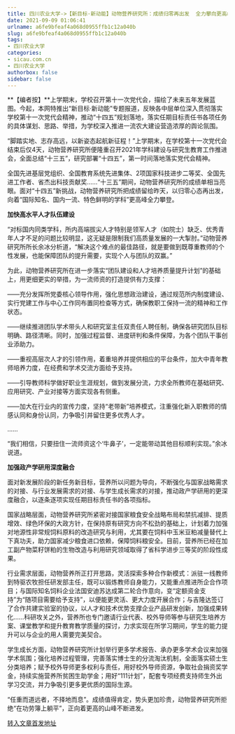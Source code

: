 ```yaml
---
title: 四川农业大学->【新目标·新动能】动物营养研究所：成绩归零再出发  全力攀向更高峰 | sicau.com.cn
date: 2021-09-09 01:06:41
urlname: a6fe9bfeaf4a068d0955ffb1c12a040b
slug: a6fe9bfeaf4a068d0955ffb1c12a040b
tags: 
- 四川农业大学
categories:
- sicau.com.cn
- 四川农业大学
authorbox: false
sidebar: false
---
```

**【编者按】**上学期末，学校召开第十一次党代会，描绘了未来五年发展蓝图。今起，本网特推出“新目标·新动能”专题报道，反映各中层单位深入贯彻落实学校第十一次党代会精神，推动“十四五”规划落地，落实任期目标责任书各项任务的具体谋划、思路、举措，为学校深入推进一流农大建设营造浓厚的舆论氛围。

“脚踏实地、志存高远，以新姿态起航新征程！”上学期末，在学校第十一次党代会结束后仅4天，动物营养研究所便隆<!--more-->重召开2021年学科建设与研究生教育工作推进会，全面总结“十三五”，研究部署“十四五”，第一时间落地落实党代会精神。

全国先进基层党组织、全国教育系统先进集体、2项国家科技进步二等奖、全国先进工作者、省杰出科技贡献奖……“十三五”期间，动物营养研究所的成绩单相当亮眼。面对“十四五”新挑战，动物营养研究所把成绩留给昨天，以归零心态再出发，向着“国际知名、国内一流、特色鲜明的学科”更高峰全力攀登。

**加快高水平人才队伍建设**

“对标国内同类学科，所内高端拔尖人才特别是领军人才（如院士）缺乏、优秀青年人才不足的问题比较明显，这无疑是限制我们高质量发展的一大掣肘。”动物营养研究所所长余冰分析道，“解决这个难点的最佳路径，就是要做到既尊重教师的个性发展，也能保障团队的提升需要，实现个人与团队的双赢。”

为此，动物营养研究所在进一步落实“团队建设和人才培养质量提升计划”的基础上，用更细更实的举措，为一流师资的打造提供有力支撑：

——充分发挥所党委核心领导作用，强化思想政治建设，通过规范所内制度建设、实行党建工作与中心工作同布置同检查等方式，确保教职工保持一流的精神和工作状态。

——继续推进团队学术带头人和研究室主任双责任人聘任制，确保各研究团队目标明确、路径清晰。同时，加强过程监督、进度研判和条件保障，为各个团队干事创业添助力。

——重视高层次人才的引领作用，着重培养并提供相应的平台条件，加大中青年教师培养力度，在经费和学术交流方面给予支持。

——引导教师科学做好职业生涯规划，做到发展分流，力求全所教师在基础研究、应用研究、产业对接等方面实现各有侧重。

——加大在行业内的宣传力度，坚持“老带新”培养模式，注重强化新入职教师的情感认同和身份认同，力争吸引并留住更多优秀人才。

……

“我们相信，只要扭住一流师资这个‘牛鼻子’，一定能带动其他目标顺利实现。”余冰说道。

**加强政产学研用深度融合**

面对新发展阶段的新任务新目标，营养所以问题为导向，不断强化与国家战略需求的对接、与行业发展需求的对接、与学生成长需求的对接，推动政产学研用的更深度融合，以逐条逐项实现任期目标责任书的各项指标。

国家战略层面，动物营养研究所紧密对接国家粮食安全战略布局和禁抗减排、提质增效、绿色环保的大政方针，在保持原有研究方向不松劲的基础上，计划着力加强对地源性非常规饲料原料的改造研究与利用，尤其要在饲料中玉米豆粕减量替代上下真功夫，助力国家减少粮食进口依赖，保障饲料粮安全。目前，营养所已经在加工副产物菜籽饼粕的生物改造与利用研究领域取得了省科学进步三等奖的阶段性成果。

行业需求层面，动物营养所正打开思路，灵活探索多种合作新模式：派驻一线教师到特驱农牧担任研发部主任，既可以锻炼教师自身能力，又能重点推进所企合作项目；与国际知名饲料企业法国安迪苏达成第二轮合作意向，变“定额资金支持”为“随项目需要给予支持”，以便能更灵活、更大力度开展合作；与吉隆达签订了合作共建实验室的协议，以人才和技术优势支撑企业产品研发创新，加强成果转化……科研攻关之外，营养所也专门邀请行业代表、校外导师等参与研究生培养方案、课堂教学和提升教育教学质量的探讨，力求实现在所学习期间，学生的能力提升可以与企业的用人需要完美契合。

学生成长方面，动物营养研究所计划举行更多学术报告、承办更多学术会议来加强学术氛围；强化培养过程管理，完善落实博士生的分流淘汰机制，全面落实硕士生分类培养；赋予校外导师更多权利与责任，用好校外导师资源，争取社会捐资奖学金，持续实施营养所贫困生助学金；用好“111计划”，配套专项经费支持师生外出学习交流，并力争吸引更多更优质的国际生源。

“任重而道远者，不择地而息”。成绩值得肯定，势头更加珍贵，动物营养研究所拒绝“在功劳簿上躺平”，正向着更高的山峰不断进发。



[转入文章首发地址](https://news.sicau.edu.cn/info/1078/64127.htm)